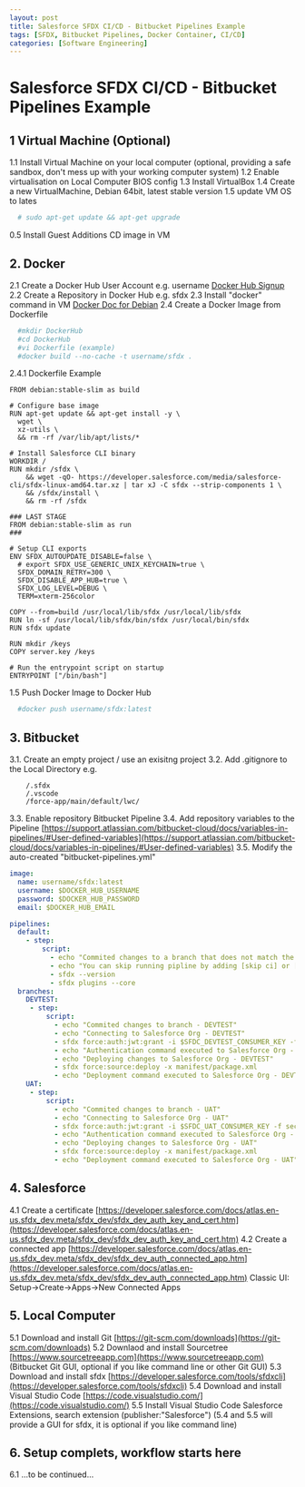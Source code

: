 ```yaml
---
layout: post
title: Salesforce SFDX CI/CD - Bitbucket Pipelines Example
tags: [SFDX, Bitbucket Pipelines, Docker Container, CI/CD]
categories: [Software Engineering]
---
```


# Salesforce SFDX CI/CD - Bitbucket Pipelines Example

## 1 Virtual Machine (Optional) 

1.1 Install Virtual Machine on your local computer (optional, providing a safe sandbox, don't mess up with your working computer system)
1.2 Enable virtualisation on Local Computer BIOS config
1.3 Install VirtualBox
1.4 Create a new VirtualMachine, Debian 64bit, latest stable version
1.5 update VM OS to lates
```bash
  # sudo apt-get update && apt-get upgrade
```  
0.5 Install Guest Additions CD image in VM 

## 2. Docker

2.1 Create a Docker Hub User Account e.g.  username  [Docker Hub Signup](https://hub.docker.com/signup)
2.2 Create a Repository in Docker Hub e.g. sfdx
2.3 Install "docker" command in VM [Docker Doc for Debian](https://docs.docker.com/install/linux/docker-ce/debian/)
2.4 Create a Docker Image from Dockerfile
```bash
  #mkdir DockerHub
  #cd DockerHub
  #vi Dockerfile (example)
  #docker build --no-cache -t username/sfdx .
```  
2.4.1 Dockerfile Example
```
FROM debian:stable-slim as build

# Configure base image
RUN apt-get update && apt-get install -y \
  wget \
  xz-utils \
  && rm -rf /var/lib/apt/lists/*

# Install Salesforce CLI binary
WORKDIR /
RUN mkdir /sfdx \
    && wget -qO- https://developer.salesforce.com/media/salesforce-cli/sfdx-linux-amd64.tar.xz | tar xJ -C sfdx --strip-components 1 \
    && /sfdx/install \
    && rm -rf /sfdx

### LAST STAGE
FROM debian:stable-slim as run
###

# Setup CLI exports
ENV SFDX_AUTOUPDATE_DISABLE=false \
  # export SFDX_USE_GENERIC_UNIX_KEYCHAIN=true \
  SFDX_DOMAIN_RETRY=300 \
  SFDX_DISABLE_APP_HUB=true \
  SFDX_LOG_LEVEL=DEBUG \
  TERM=xterm-256color

COPY --from=build /usr/local/lib/sfdx /usr/local/lib/sfdx
RUN ln -sf /usr/local/lib/sfdx/bin/sfdx /usr/local/bin/sfdx
RUN sfdx update

RUN mkdir /keys
COPY server.key /keys

# Run the entrypoint script on startup
ENTRYPOINT ["/bin/bash"]
```

1.5 Push Docker Image to Docker Hub
```bash
  #docker push username/sfdx:latest
```

## 3. Bitbucket

3.1. Create an empty project / use an exisitng project
3.2. Add .gitignore to the Local Directory e.g.
```
	/.sfdx
	/.vscode
	/force-app/main/default/lwc/
```  
3.3. Enable repository Bitbucket Pipeline
3.4. Add repository variables to the Pipeline [https://support.atlassian.com/bitbucket-cloud/docs/variables-in-pipelines/#User-defined-variables](https://support.atlassian.com/bitbucket-cloud/docs/variables-in-pipelines/#User-defined-variables)
3.5. Modify the auto-created "bitbucket-pipelines.yml"
```yaml
image:
  name: username/sfdx:latest
  username: $DOCKER_HUB_USERNAME
  password: $DOCKER_HUB_PASSWORD
  email: $DOCKER_HUB_EMAIL

pipelines:
  default:
    - step:
        script:
          - echo "Commited changes to a branch that does not match the listed branches in bitbucket-pipelines.yml."
          - echo "You can skip running pipline by adding [skip ci] or [ci skip] (with []) to the git commit message."
          - sfdx --version
          - sfdx plugins --core
  branches:
    DEVTEST:
     - step:
         script:
           - echo "Commited changes to branch - DEVTEST"
           - echo "Connecting to Salesforce Org - DEVTEST"
           - sfdx force:auth:jwt:grant -i $SFDC_DEVTEST_CONSUMER_KEY -f security/jwt.key -u $SFDC_DEVTEST_USER -d -s -a DEVTEST -r $SFDC_DEVTEST_URL
           - echo "Authentication command executed to Salesforce Org - DEVTEST"
           - echo "Deploying changes to Salesforce Org - DEVTEST"
           - sfdx force:source:deploy -x manifest/package.xml
           - echo "Deployment command executed to Salesforce Org - DEVTEST"
    UAT:
     - step:
         script:
           - echo "Commited changes to branch - UAT"
           - echo "Connecting to Salesforce Org - UAT"
           - sfdx force:auth:jwt:grant -i $SFDC_UAT_CONSUMER_KEY -f security/jwt.key -u $SFDC_UAT_USER -d -s -a UAT -r $SFDC_UAT_URL
           - echo "Authentication command executed to Salesforce Org - UAT"
           - echo "Deploying changes to Salesforce Org - UAT"
           - sfdx force:source:deploy -x manifest/package.xml
           - echo "Deployment command executed to Salesforce Org - UAT"
```

## 4. Salesforce

4.1 Create a certificate
[https://developer.salesforce.com/docs/atlas.en-us.sfdx_dev.meta/sfdx_dev/sfdx_dev_auth_key_and_cert.htm](https://developer.salesforce.com/docs/atlas.en-us.sfdx_dev.meta/sfdx_dev/sfdx_dev_auth_key_and_cert.htm)
4.2 Create a connected app
[https://developer.salesforce.com/docs/atlas.en-us.sfdx_dev.meta/sfdx_dev/sfdx_dev_auth_connected_app.htm](https://developer.salesforce.com/docs/atlas.en-us.sfdx_dev.meta/sfdx_dev/sfdx_dev_auth_connected_app.htm)
Classic UI: Setup->Create->Apps->New Connected Apps

## 5. Local Computer

5.1 Download and install Git [https://git-scm.com/downloads](https://git-scm.com/downloads)
5.2 Downlaod and install Sourcetree [https://www.sourcetreeapp.com](https://www.sourcetreeapp.com) (Bitbucket Git GUI, optional if you like command line or other Git GUI) 
5.3 Download and install sfdx [https://developer.salesforce.com/tools/sfdxcli](https://developer.salesforce.com/tools/sfdxcli)
5.4 Download and install Visual Studio Code [https://code.visualstudio.com/](https://code.visualstudio.com/) 
5.5 Install Visual Studio Code Salesforce Extensions, search extension (publisher:"Salesforce") 
(5.4 and 5.5 will provide a GUI for sfdx, it is optional if you like command line)

## 6. Setup complets, workflow starts here

6.1 ...to be continued...
